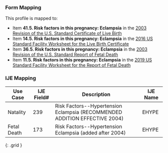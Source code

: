 ### Form Mapping
This profile is mapped to:
 * Item **41.5. Risk factors in this pregnancy: Eclampsia** in the [2003 Revision of the U.S. Standard Certificate of Live Birth](https://www.cdc.gov/nchs/data/dvs/birth11-03final-ACC.pdf)
 * Item **14.5. Risk factors in this pregnancy: Eclampsia** in the [2016 US Standard Facility Worksheet for the Live Birth Certificate](https://www.cdc.gov/nchs/data/dvs/facility-worksheet-2016-508.pdf)
 * Item **36.5. Risk factors in this pregnancy: Eclampsia** in the [2003 Revision of the U.S. Standard Report of Fetal Death](https://www.cdc.gov/nchs/data/dvs/FDEATH11-03finalACC.pdf)
 * Item **11.5. Risk factors in this pregnancy: Eclampsia** in the [2019 US Standard Facility Worksheet for the Report of Fetal Death](https://www.cdc.gov/nchs/data/dvs/fetal-death-facility-worksheet-2019-508.pdf)

### IJE Mapping

| **Use Case** | **IJE Field#** | **Description** | **IJE Name** |
| ------------ | -------------- | --------------- | ------------ |
| Natality | 239 | Risk Factors--Hypertension Eclampsia   (RECOMMENDED ADDITION EFFECTIVE 2004) | EHYPE |
| Fetal Death | 173 | Risk Factors--Hypertension Eclampsia (added after 2004) | EHYPE |
{: .grid }
